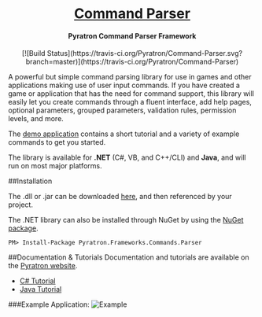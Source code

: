 #  <center>[Command Parser](http://www.pyratron.com)</center>
#### <center>Pyratron Command Parser Framework</center>
<center>[![Build Status](https://travis-ci.org/Pyratron/Command-Parser.svg?branch=master)](https://travis-ci.org/Pyratron/Command-Parser)</center>

A powerful but simple command parsing library for use in games and other applications making use of user input commands. If you have created a game or application that has the need for command support, this library will easily let you create commands through a fluent interface, add help pages, optional parameters, grouped parameters, validation rules, permission levels, and more. 

The [demo application](https://github.com/Pyratron/Command-Parser/archive/master.zip) contains a short tutorial and a variety of example commands to get you started.

The library is available for **.NET** (C#, VB, and C++/CLI) and **Java**, and will run on most major platforms.

##Installation

The .dll or .jar can be downloaded [here](https://github.com/Pyratron/Command-Parser/releases/latest), and then referenced by your project.

The .NET library can also be installed through NuGet by using the [NuGet package](https://www.nuget.org/packages/Pyratron.Frameworks.Commands.Parser/1.3.0).

    PM> Install-Package Pyratron.Frameworks.Commands.Parser 

##Documentation & Tutorials
Documentation and tutorials are available on the [Pyratron website](https://www.pyratron.com/projects/command-parser).

 - [C# Tutorial](https://www.pyratron.com/projects/command-parser/dotnet)
 - [Java Tutorial](https://www.pyratron.com/projects/command-parser/java)

###Example Application:
![Example](https://www.pyratron.com/images/pages/command-parser/command-parser.png)

